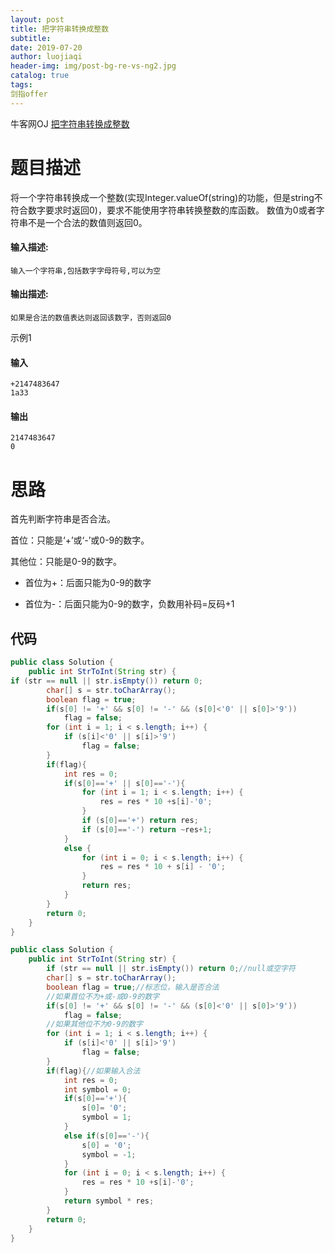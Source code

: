```yaml
---
layout: post                          
title: 把字符串转换成整数                             
subtitle:                             
date: 2019-07-20                      
author: luojiaqi                      
header-img: img/post-bg-re-vs-ng2.jpg 
catalog: true                         
tags:                                 
剑指offer                             
---
```

牛客网OJ [把字符串转换成整数](<https://www.nowcoder.com/practice/1277c681251b4372bdef344468e4f26e?tpId=13&tqId=11202&tPage=3&rp=3&ru=%2Fta%2Fcoding-interviews&qru=%2Fta%2Fcoding-interviews%2Fquestion-ranking>)

# 题目描述

将一个字符串转换成一个整数(实现Integer.valueOf(string)的功能，但是string不符合数字要求时返回0)，要求不能使用字符串转换整数的库函数。 数值为0或者字符串不是一个合法的数值则返回0。

#### 输入描述:

```
输入一个字符串,包括数字字母符号,可以为空
```

#### 输出描述:

```
如果是合法的数值表达则返回该数字，否则返回0
```

示例1

#### 输入

```
+2147483647
1a33
```

#### 输出

```
2147483647
0
```

# 思路

首先判断字符串是否合法。

首位：只能是‘+’或‘-’或0-9的数字。

其他位：只能是0-9的数字。

+ 首位为+：后面只能为0-9的数字

+ 首位为-：后面只能为0-9的数字，负数用补码=反码+1

## 代码

```java
public class Solution {
    public int StrToInt(String str) {
if (str == null || str.isEmpty()) return 0;
        char[] s = str.toCharArray();
        boolean flag = true;
        if(s[0] != '+' && s[0] != '-' && (s[0]<'0' || s[0]>'9'))
            flag = false;
        for (int i = 1; i < s.length; i++) {
            if (s[i]<'0' || s[i]>'9')
                flag = false;
        }
        if(flag){
            int res = 0;
            if(s[0]=='+' || s[0]=='-'){
                for (int i = 1; i < s.length; i++) {
                    res = res * 10 +s[i]-'0';
                }
                if (s[0]=='+') return res;
                if (s[0]=='-') return ~res+1;
            }
            else {
                for (int i = 0; i < s.length; i++) {
                    res = res * 10 + s[i] - '0';
                }
                return res;
            }
        }
        return 0;
    }
}
```



```java
public class Solution {
    public int StrToInt(String str) {
        if (str == null || str.isEmpty()) return 0;//null或空字符
        char[] s = str.toCharArray();
        boolean flag = true;//标志位，输入是否合法
        //如果首位不为+或-或0-9的数字
        if(s[0] != '+' && s[0] != '-' && (s[0]<'0' || s[0]>'9'))
            flag = false;
        //如果其他位不为0-9的数字
        for (int i = 1; i < s.length; i++) {
            if (s[i]<'0' || s[i]>'9')
                flag = false;
        }
        if(flag){//如果输入合法
            int res = 0;
            int symbol = 0;
            if(s[0]=='+'){
                s[0]= '0';
                symbol = 1;
            } 
            else if(s[0]=='-'){
                s[0] = '0';
                symbol = -1;
            }
            for (int i = 0; i < s.length; i++) {
                res = res * 10 +s[i]-'0';
            }
            return symbol * res;
        }
        return 0;
    }
}

```

